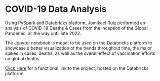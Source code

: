 # COVID-19 Data Analysis

Using PySpark and Databricks platform, Jomikael Ruiz performed an analysis of COVID-19 Deaths & Cases from the inception of the Global Pandemic, all the way until late 2022.

The Jupyter notebook is meant to be used on the Databricks platform to showcase a better visualization of the trends throughout time, the major spikes in cases, deaths, as well as the overall effect of vaccination efforts on global deaths. 

[Click Here](https://databricks-prod-cloudfront.cloud.databricks.com/public/4027ec902e239c93eaaa8714f173bcfc/3800316130540322/189732463734612/8931111861180595/latest.html) for a functional link to the project, hosted on the Databricks platform!
